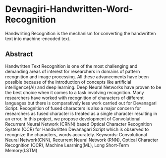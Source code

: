 # Devnagiri-Handwritten-Word-Recognition
Handwriting Recognition is the mechanism for converting the handwritten text into machine-encoded text. 
## Abstract
Handwritten Text Recognition is one of the most challenging and demanding areas
of interest for researchers in domains of pattern recognition and image processing.
All these advancements have been possible because of the introduction of concepts
like artificial intelligence(AI) and deep learning. Deep Neural Networks have
proven to be the best choice when it comes to a task involving recognition. Many
researchers have worked with recognition of characters of different languages but
there is comparatively less work carried out for Devanagari Script. Recognition of
fused characters is also a major concern for researchers as fused character is treated
as a single character resulting in an error. In this project, we propose development
of Convolutional Recurrent Neural Network (CRNN) based Optical Character
Recognition System (OCR) for Handwritten Devanagari Script which is observed
to recognize the characters, words accurately.
Keywords: Convolutional Neural Network(CNN), Recurrent Neural Network
(RNN), Optical Character Recognition (OCR), Machine Learning(ML), Long
Short-Term Memory(LSTM)
